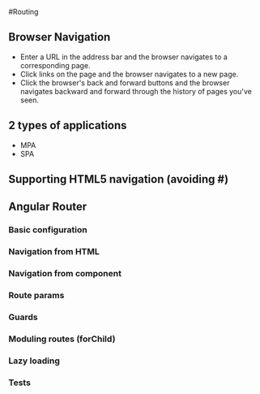 #Routing

## Browser Navigation
- Enter a URL in the address bar and the browser navigates to a corresponding page.
- Click links on the page and the browser navigates to a new page.
- Click the browser's back and forward buttons and the browser navigates backward and forward through the history of pages you've seen.

## 2 types of applications
- MPA
- SPA

## Supporting HTML5 navigation (avoiding #)

## Angular Router

### Basic configuration

### Navigation from HTML

### Navigation from component

### Route params

### Guards

### Moduling routes (forChild)

### Lazy loading

### Tests